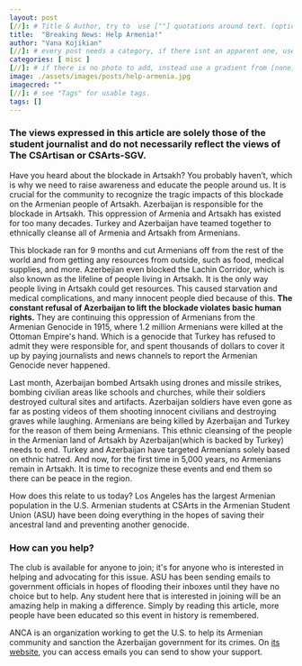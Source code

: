 ```yaml
---
layout: post
[//]: # Title & Author, try to  use [""] quotations around text. (optional, just formality).
title:  "Breaking News: Help Armenia!"
author: "Vana Kojikian"
[//]: # every post needs a category, if there isnt an apparent one, use [misc].
categories: [ misc ]
[//]: # if there is no photo to add, instead use a gradient from [none] folder by picking a number from 1-10. (all gradients are .jpg)
image: ./assets/images/posts/help-armenia.jpg
imagecred: ""
[//]: # see "Tags" for usable tags.
tags: []
---
```

### The views expressed in this article are solely those of the student journalist and do not necessarily reflect the views of The CSArtisan or CSArts-SGV.

Have you heard about the blockade in Artsakh? You probably haven’t, which is why we need to raise awareness and educate the people around us. It is crucial for the community to recognize the tragic impacts of this blockade on the Armenian people of Artsakh.
Azerbaijan is responsible for the blockade in Artsakh. This oppression of Armenia and Artsakh has existed for too many decades. Turkey and Azerbaijan have teamed together to ethnically cleanse all of Armenia and Artsakh from Armenians. 

This blockade ran for 9 months and cut Armenians off from the rest of the world and from getting any resources from outside, such as food, medical supplies, and more. Azerbejian even blocked the Lachin Corridor, which is also known as the lifeline of people living in Artsakh. It is the only way people living in Artsakh could get resources. This caused starvation and medical complications, and many innocent people died because of this. **The constant refusal of Azerbaijan to lift the blockade violates basic human rights.** They are continuing this oppression of Armenians from the Armenian Genocide in 1915, where 1.2 million Armenians were killed at the Ottoman Empire's hand. Which is a genocide that Turkey has refused to admit they were responsible for, and spent thousands of dollars to cover it up by paying journalists and news channels to report the Armenian Genocide never happened.

Last month, Azerbaijan bombed Artsakh using drones and missile strikes, bombing civilian areas like schools and churches, while their soldiers destroyed cultural sites and artifacts. Azerbaijan soldiers have even gone as far as posting videos of them shooting innocent civilians and destroying graves while laughing. Armenians are being killed by Azerbaijan and Turkey for the reason of them being Armenians. This ethnic cleansing of the people in the Armenian land of Artsakh by Azerbaijan(which is backed by Turkey) needs to end. Turkey and Azerbaijan have targeted Armenians solely based on ethnic hatred. And now, for the first time in 5,000 years, no Armenians remain in Artsakh. It is time to recognize these events and end them so there can be peace in the region.

How does this relate to us today? Los Angeles has the largest Armenian population in the U.S. Armenian students at CSArts in the Armenian Student Union (ASU) have been doing everything in the hopes of saving their ancestral land and preventing another genocide. 

### How can you help?

The club is available for anyone to join; it's for anyone who is interested in helping and advocating for this issue. ASU has been sending emails to government officials in hopes of flooding their inboxes until they have no choice but to help. Any student here that is interested in joining will be an amazing help in making a difference. Simply by reading this article, more people have been educated so this event in history is remembered. 

ANCA is an organization working to get the U.S. to help its Armenian community and sanction the Azerbaijan government for its crimes. On [its website](https://anca.org/), you can access emails you can send to show your support.